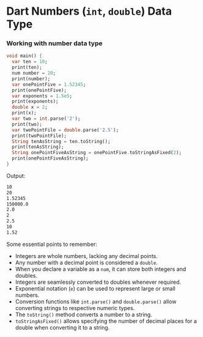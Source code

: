 # Dart Numbers (`int`, `double`) Data Type


### Working with number data type

```dart
void main() {
  var ten = 10;
  print(ten);
  num number = 20;
  print(number);
  var onePointFive = 1.52345;
  print(onePointFive);
  var exponents = 1.5e5;
  print(exponents);
  double x = 2;
  print(x);
  var two = int.parse('2');
  print(two);
  var twoPointFile = double.parse('2.5');
  print(twoPointFile);
  String tenAsString = ten.toString();
  print(tenAsString);
  String onePointFiveAsString = onePointFive.toStringAsFixed(2);
  print(onePointFiveAsString);
}
```
Output: 
```bash
10
20
1.52345
150000.0
2.0
2
2.5
10
1.52
```
Some essential points to remember:

- Integers are whole numbers, lacking any decimal points.
- Any number with a decimal point is considered a `double`.
- When you declare a variable as a `num`, it can store both integers and doubles.
- Integers are seamlessly converted to doubles whenever required.
- Exponential notation (`e`) can be used to represent large or small numbers.
- Conversion functions like `int.parse()` and `double.parse()` allow converting strings to respective numeric types.
- The `toString()` method converts a number to a string.
- `toStringAsFixed()` allows specifying the number of decimal places for a double when converting it to a string.